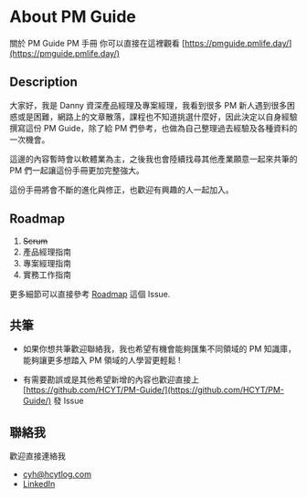 # About PM Guide

關於 PM Guide PM 手冊 你可以直接在這裡觀看 [https://pmguide.pmlife.day/](https://pmguide.pmlife.day/)

## Description


大家好，我是 Danny 資深產品經理及專案經理，我看到很多 PM 新人遇到很多困惑或是困難，網路上的文章散落，課程也不知道挑選什麼好，因此決定以自身經驗撰寫這份 PM Guide，除了給 PM 們參考，也做為自己整理過去經驗及各種資料的一次機會。

這邊的內容暫時會以軟體業為主，之後我也會陸續找尋其他產業願意一起來共筆的 PM 們一起讓這份手冊更加完整強大。

這份手冊將會不斷的進化與修正，也歡迎有興趣的人一起加入。

## Roadmap
1. ~~Scrum~~ 
2. 產品經理指南
3. 專案經理指南
4. 實務工作指南 

更多細節可以直接參考 [Roadmap](https://github.com/HCYT/PM-Guide/issues/1) 這個 Issue.


## 共筆

- 如果你想共筆歡迎聯絡我，我也希望有機會能夠匯集不同領域的 PM 知識庫，能夠讓更多想踏入 PM 領域的人學習更輕鬆 !

- 有需要勘誤或是其他希望新增的內容也歡迎直接上 [https://github.com/HCYT/PM-Guide/](https://github.com/HCYT/PM-Guide/) 發 Issue  

## 聯絡我

歡迎直接連絡我
- [cyh@hcytlog.com](mailto:cyh@hcytlog.com) 
- [LinkedIn](https://www.linkedin.com/in/danny-huang-pm/)
